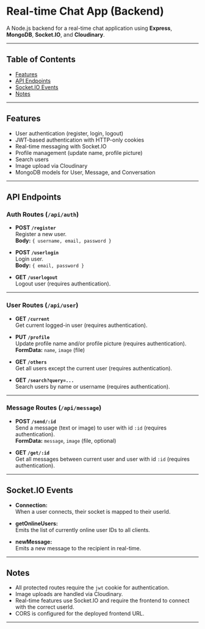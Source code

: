 # Real-time Chat App (Backend)

A Node.js backend for a real-time chat application using **Express**, **MongoDB**, **Socket.IO**, and **Cloudinary**.

---

## Table of Contents

- [Features](#features)
- [API Endpoints](#api-endpoints)
- [Socket.IO Events](#socketio-events)
- [Notes](#notes)

---


## Features

- User authentication (register, login, logout)
- JWT-based authentication with HTTP-only cookies
- Real-time messaging with Socket.IO
- Profile management (update name, profile picture)
- Search users
- Image upload via Cloudinary
- MongoDB models for User, Message, and Conversation

---

## API Endpoints

### Auth Routes (`/api/auth`)

- **POST `/register`**  
  Register a new user.  
  **Body:** `{ username, email, password }`

- **POST `/userlogin`**  
  Login user.  
  **Body:** `{ email, password }`

- **GET `/userlogout`**  
  Logout user (requires authentication).

---

### User Routes (`/api/user`)

- **GET `/current`**  
  Get current logged-in user (requires authentication).

- **PUT `/profile`**  
  Update profile name and/or profile picture (requires authentication).  
  **FormData:** `name`, `image` (file)

- **GET `/others`**  
  Get all users except the current user (requires authentication).

- **GET `/search?query=...`**  
  Search users by name or username (requires authentication).

---

### Message Routes (`/api/message`)

- **POST `/send/:id`**  
  Send a message (text or image) to user with id `:id` (requires authentication).  
  **FormData:** `message`, `image` (file, optional)

- **GET `/get/:id`**  
  Get all messages between current user and user with id `:id` (requires authentication).

---

## Socket.IO Events

- **Connection:**  
  When a user connects, their socket is mapped to their userId.

- **getOnlineUsers:**  
  Emits the list of currently online user IDs to all clients.

- **newMessage:**  
  Emits a new message to the recipient in real-time.

---


## Notes

- All protected routes require the `jwt` cookie for authentication.
- Image uploads are handled via Cloudinary.
- Real-time features use Socket.IO and require the frontend to connect with the correct userId.
- CORS is configured for the deployed frontend URL.

---